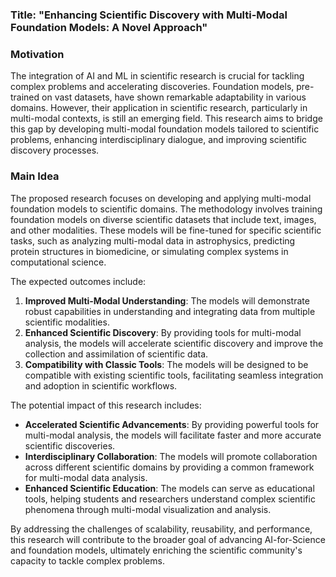 ### Title: "Enhancing Scientific Discovery with Multi-Modal Foundation Models: A Novel Approach"

### Motivation
The integration of AI and ML in scientific research is crucial for tackling complex problems and accelerating discoveries. Foundation models, pre-trained on vast datasets, have shown remarkable adaptability in various domains. However, their application in scientific research, particularly in multi-modal contexts, is still an emerging field. This research aims to bridge this gap by developing multi-modal foundation models tailored to scientific problems, enhancing interdisciplinary dialogue, and improving scientific discovery processes.

### Main Idea
The proposed research focuses on developing and applying multi-modal foundation models to scientific domains. The methodology involves training foundation models on diverse scientific datasets that include text, images, and other modalities. These models will be fine-tuned for specific scientific tasks, such as analyzing multi-modal data in astrophysics, predicting protein structures in biomedicine, or simulating complex systems in computational science.

The expected outcomes include:
1. **Improved Multi-Modal Understanding**: The models will demonstrate robust capabilities in understanding and integrating data from multiple scientific modalities.
2. **Enhanced Scientific Discovery**: By providing tools for multi-modal analysis, the models will accelerate scientific discovery and improve the collection and assimilation of scientific data.
3. **Compatibility with Classic Tools**: The models will be designed to be compatible with existing scientific tools, facilitating seamless integration and adoption in scientific workflows.

The potential impact of this research includes:
- **Accelerated Scientific Advancements**: By providing powerful tools for multi-modal analysis, the models will facilitate faster and more accurate scientific discoveries.
- **Interdisciplinary Collaboration**: The models will promote collaboration across different scientific domains by providing a common framework for multi-modal data analysis.
- **Enhanced Scientific Education**: The models can serve as educational tools, helping students and researchers understand complex scientific phenomena through multi-modal visualization and analysis.

By addressing the challenges of scalability, reusability, and performance, this research will contribute to the broader goal of advancing AI-for-Science and foundation models, ultimately enriching the scientific community's capacity to tackle complex problems.